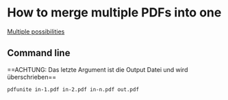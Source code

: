 # How to merge multiple PDFs into one

[Multiple possibilities](https://itsfoss.com/merge-pdf-linux/)

## Command line

==ACHTUNG: Das letzte Argument ist die Output Datei und wird überschrieben==

```
pdfunite in-1.pdf in-2.pdf in-n.pdf out.pdf
```